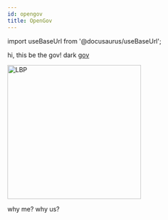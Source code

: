 ```yaml
---
id: opengov
title: OpenGov
---
```


import useBaseUrl from '@docusaurus/useBaseUrl';

hi, this be the gov! dark [gov](lbp.md)

<div style={{textAlign: 'left'}}>
  <img alt="LBP" src={useBaseUrl('/opengov/opengov_image1.jpg')} width="300px" />
</div>

why me?
why us?
